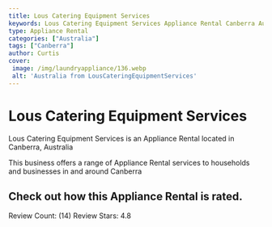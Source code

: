 ```yaml
---
title: Lous Catering Equipment Services
keywords: Lous Catering Equipment Services Appliance Rental Canberra Australia 
type: Appliance Rental 
categories: ["Australia"]
tags: ["Canberra"]
author: Curtis
cover:
 image: /img/laundryappliance/136.webp
 alt: 'Australia from LousCateringEquipmentServices'
---
```


# Lous Catering Equipment Services
Lous Catering Equipment Services is an Appliance Rental located in Canberra, Australia

This business offers a range of Appliance Rental services to households and businesses in and around Canberra

## Check out how this Appliance Rental is rated.
Review Count: (14)
Review Stars: 4.8
